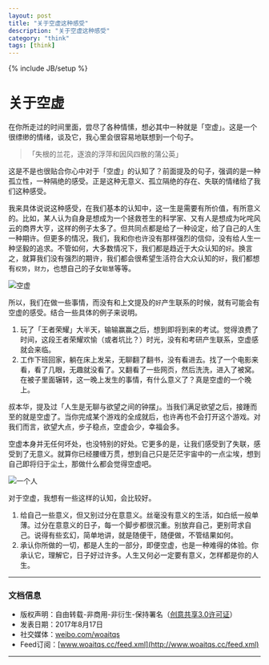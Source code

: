 ```yaml
---
layout: post
title: "关于空虚这种感受"
description: "关于空虚这种感受"
category: "think"
tags: [think]
---
```

{% include JB/setup %}

# 关于空虚 
在你所走过的时间里面，尝尽了各种情愫，想必其中一种就是「空虚」。这是一个很缥缈的情绪，谈及它，我心里会很容易地联想到一个句子。

>「失根的兰花，逐浪的浮萍和因风四散的蒲公英」

这是不是也很贴合你心中对于「空虚」的认知了？前面提及的句子，强调的是一种孤立性，一种隔绝的感受。正是这种无意义、孤立隔绝的存在、失联的情绪给了我们这种感受。

<!--break-->

我来具体说说这种感受，在我们基本的认知中，这一生是需要有所价值，有所意义的。比如，某人认为自身是想成为一个拯救苍生的科学家、又有人是想成为叱咤风云的商界大亨，这样的例子太多了。但共同点都是给了一种设定，给了自己的人生一种期许。但更多的情况，我们，我和你也许没有那样强烈的信仰，没有给人生一种坚毅的追求。不管如何，大多数情况下，我们都是趋近于大众认知的`好`。换言之，就算我们没有强烈的期许，我们都会很希望生活符合大众认知的`好`，我们都想有`权势`，`财力`，也想自己的子女`聪慧`等等。

![空虚](http://o8p68x17d.bkt.clouddn.com/aloness.jpeg)

所以，我们在做一些事情，而没有和上文提及的`好`产生联系的时候，就有可能会有空虚的感受。结合一些具体的例子来说明。

1. 玩了「王者荣耀」大半天，输输赢赢之后，想到即将到来的考试。觉得浪费了时间，这段王者荣耀欢愉（或者坑比？）时光，没有和考研产生联系，空虚感就会来临。
2. 工作下班回家，躺在床上发呆，无聊翻了翻书，没有看进去。找了一个电影来看，看了几眼，无趣就没看了。又翻看了一些网页，然后洗洗，进入了被窝。在被子里面辗转，这一晚上发生的事情，有什么意义了？真是空虚的一个晚上。

叔本华，提及过「人生是无聊与欲望之间的钟摆」。当我们满足欲望之后，接踵而至的就是空虚了。当你完成某个游戏的全成就后，也许再也不会打开这个游戏。对我们而言，欲望大点，步子稳点，空虚会少，幸福会多。

空虚本身并无任何坏处，也没特别的好处。它更多的是，让我们感受到了失联，感受到了无意义。就算你已经腰缠万贯，想到自己只是茫茫宇宙中的一点尘埃，想到自己即将归于尘土，那做什么都会觉得空虚吧。

![一个人](http://o8p68x17d.bkt.clouddn.com/one%20person.jpeg)

对于空虚，我想有一些这样的认知，会比较好。

1. 给自己一些意义，但又别过分在意意义。丝毫没有意义的生活，如白纸一般单薄。过分在意意义的日子，每一个脚步都很沉重。别放弃自己，更别苛求自己。说得有些玄幻，简单地讲，就是随便干，随便做，不管结果如何。
2. 承认你所做的一切，都是人生的一部分，即便空虚，也是一种难得的体验。你承认它，理解它，日子好过许多。人生又何必一定要有意义，怎样都是你的人生。

-----------------

### 文档信息

* 版权声明：自由转载-非商用-非衍生-保持署名（[创意共享3.0许可证](http://creativecommons.org/licenses/by-nc-nd/3.0/deed.zh)）
* 发表日期：2017年8月17日
* 社交媒体：[weibo.com/woaitqs](http://weibo.com/woaitqs)
* Feed订阅：[www.woaitqs.cc/feed.xml](http://www.woaitqs.cc/feed.xml)

-----------------